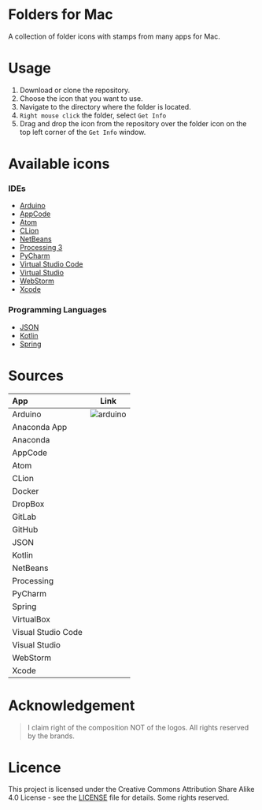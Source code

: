 # Folders for Mac
A collection of folder icons with stamps from many apps for Mac.

# Usage
1. Download or clone the repository.
2. Choose the icon that you want to use.
3. Navigate to the directory where the folder is located.
4. ```Right mouse click``` the folder, select ```Get Info```
5. Drag and drop the icon from the repository over the folder icon on the top left corner of the ```Get Info``` window.

# Available icons

### IDEs

* [Arduino](https://github.com/georgelivas/Folders-for-Mac/tree/master/Icons/Anaconda)
* [AppCode](https://github.com/georgelivas/Folders-for-Mac/tree/master/Icons/AppCode)
* [Atom](https://github.com/georgelivas/Folders-for-Mac/tree/master/Icons/Atom)
* [CLion](https://github.com/georgelivas/Folders-for-Mac/tree/master/Icons/CLion)
* [NetBeans](https://github.com/georgelivas/Folders-for-Mac/tree/master/Icons/NetBeans)
* [Processing 3](https://github.com/georgelivas/Folders-for-Mac/tree/master/Icons/Processing3)
* [PyCharm](https://github.com/georgelivas/Folders-for-Mac/tree/master/Icons/PyCharm)
* [Virtual Studio Code](https://github.com/georgelivas/Folders-for-Mac/tree/master/Icons/VirtualStudioCode)
* [Virtual Studio](https://github.com/georgelivas/Folders-for-Mac/tree/master/Icons/VirtualStudio)
* [WebStorm](https://github.com/georgelivas/Folders-for-Mac/tree/master/Icons/WebStorm)
* [Xcode](https://github.com/georgelivas/Folders-for-Mac/tree/master/Icons/Xcode)

### Programming Languages
* [JSON](https://github.com/georgelivas/Folders-for-Mac/tree/master/Icons/JSON)
* [Kotlin](https://github.com/georgelivas/Folders-for-Mac/tree/master/Icons/JSON)
* [Spring](https://github.com/georgelivas/Folders-for-Mac/tree/master/Icons/Spring)

# Sources
|      App     |  Link  |
| :---------- | ------ |
| Arduino      | ![arduino](./arduinofolder.icns)|
| Anaconda App |  |
| Anaconda     |  |
| AppCode      |  |
| Atom         |  |
| CLion        |  |
| Docker       |  |
| DropBox      |  |
| GitLab       |  |
| GitHub       |  |
| JSON         |  |
| Kotlin       |  |
| NetBeans     |  |
| Processing   |  |
| PyCharm      |  |
| Spring       |  |
| VirtualBox   |  |
| Visual Studio Code|  |
| Visual Studio|  |
| WebStorm     |  |
| Xcode        |  |

# Acknowledgement
> I claim right of the composition NOT of the logos. All rights reserved by the brands.

# Licence
This project is licensed under the Creative Commons Attribution Share Alike 4.0 License - see the [LICENSE](https://github.com/georgelivas/Folders-for-Mac/blob/master/Licence) file for details. Some rights reserved.